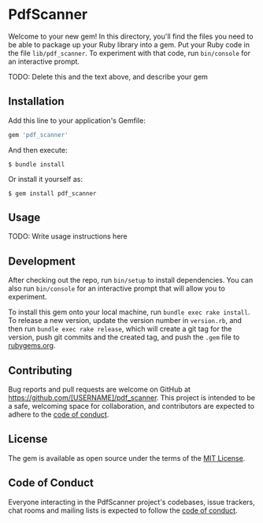 # PdfScanner

Welcome to your new gem! In this directory, you'll find the files you need to be able to package up your Ruby library into a gem. Put your Ruby code in the file `lib/pdf_scanner`. To experiment with that code, run `bin/console` for an interactive prompt.

TODO: Delete this and the text above, and describe your gem

## Installation

Add this line to your application's Gemfile:

```ruby
gem 'pdf_scanner'
```

And then execute:

    $ bundle install

Or install it yourself as:

    $ gem install pdf_scanner

## Usage

TODO: Write usage instructions here

## Development

After checking out the repo, run `bin/setup` to install dependencies. You can also run `bin/console` for an interactive prompt that will allow you to experiment.

To install this gem onto your local machine, run `bundle exec rake install`. To release a new version, update the version number in `version.rb`, and then run `bundle exec rake release`, which will create a git tag for the version, push git commits and the created tag, and push the `.gem` file to [rubygems.org](https://rubygems.org).

## Contributing

Bug reports and pull requests are welcome on GitHub at https://github.com/[USERNAME]/pdf_scanner. This project is intended to be a safe, welcoming space for collaboration, and contributors are expected to adhere to the [code of conduct](https://github.com/[USERNAME]/pdf_scanner/blob/master/CODE_OF_CONDUCT.md).

## License

The gem is available as open source under the terms of the [MIT License](https://opensource.org/licenses/MIT).

## Code of Conduct

Everyone interacting in the PdfScanner project's codebases, issue trackers, chat rooms and mailing lists is expected to follow the [code of conduct](https://github.com/[USERNAME]/pdf_scanner/blob/master/CODE_OF_CONDUCT.md).
